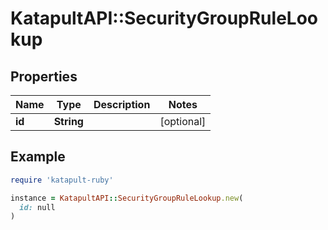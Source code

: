 # KatapultAPI::SecurityGroupRuleLookup

## Properties

| Name | Type | Description | Notes |
| ---- | ---- | ----------- | ----- |
| **id** | **String** |  | [optional] |

## Example

```ruby
require 'katapult-ruby'

instance = KatapultAPI::SecurityGroupRuleLookup.new(
  id: null
)
```


